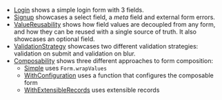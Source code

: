   * [Login](Login.elm) shows a simple login form with 3 fields.
  * [Signup](Signup.elm) showcases a select field, a _meta_ field and external form errors.
  * [ValueReusability](ValueReusability.elm) shows how field values are decoupled from any form, and how they can be reused with a single source of truth. It also showcases an optional field.
  * [ValidationStrategy](ValidationStrategy.elm) showcases two different validation strategies: validation on submit and validation on blur.
  * [Composability](Composability) shows three different approaches to form composition:
    * [Simple](Composability/Simple.elm) uses `Form.wrapValues`
    * [WithConfiguration](Composability/WithConfiguration.elm) uses a function that configures the composable form
    * [WithExtensibleRecords](Composability/WithExtensibleRecords.elm) uses extensible records

